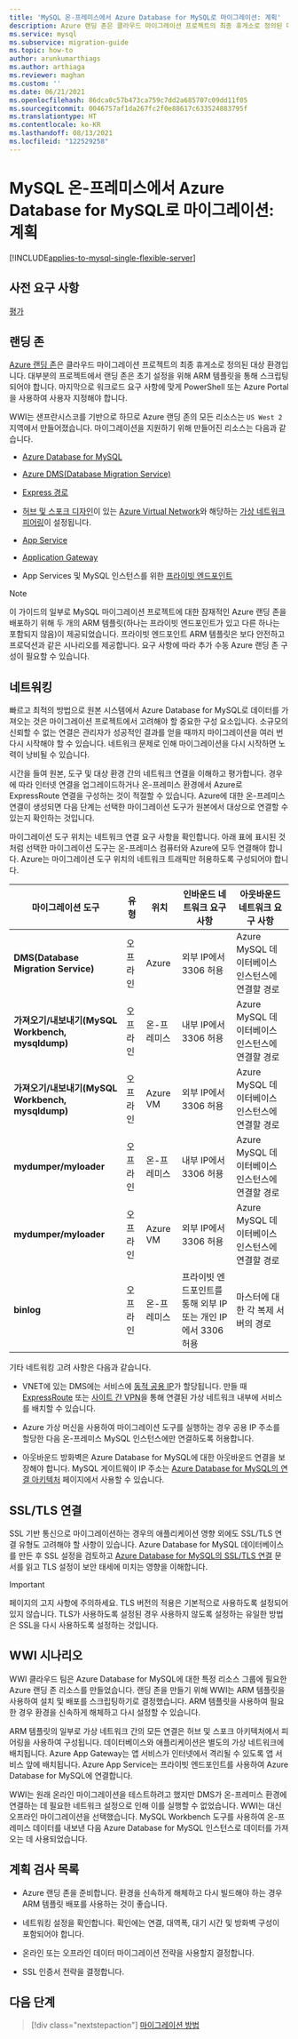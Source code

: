 ```yaml
---
title: 'MySQL 온-프레미스에서 Azure Database for MySQL로 마이그레이션: 계획'
description: Azure 랜딩 존은 클라우드 마이그레이션 프로젝트의 최종 휴게소로 정의된 대상 환경입니다.
ms.service: mysql
ms.subservice: migration-guide
ms.topic: how-to
author: arunkumarthiags
ms.author: arthiaga
ms.reviewer: maghan
ms.custom: ''
ms.date: 06/21/2021
ms.openlocfilehash: 86dca0c57b473ca759c7dd2a685707c09dd11f05
ms.sourcegitcommit: 0046757af1da267fc2f0e88617c633524883795f
ms.translationtype: HT
ms.contentlocale: ko-KR
ms.lasthandoff: 08/13/2021
ms.locfileid: "122529258"
---
```

# <a name="migrate-mysql-on-premises-to-azure-database-for-mysql-planning"></a>MySQL 온-프레미스에서 Azure Database for MySQL로 마이그레이션: 계획

[!INCLUDE[applies-to-mysql-single-flexible-server](../../includes/applies-to-mysql-single-flexible-server.md)]

## <a name="prerequisites"></a>사전 요구 사항

[평가](03-assessment.md)

## <a name="landing-zone"></a>랜딩 존

[Azure 랜딩 존](/azure/cloud-adoption-framework/ready/landing-zone/)은 클라우드 마이그레이션 프로젝트의 최종 휴게소로 정의된 대상 환경입니다. 대부분의 프로젝트에서 랜딩 존은 초기 설정을 위해 ARM 템플릿을 통해 스크립팅되어야 합니다. 마지막으로 워크로드 요구 사항에 맞게 PowerShell 또는 Azure Portal을 사용하여 사용자 지정해야 합니다.

WWI는 샌프란시스코를 기반으로 하므로 Azure 랜딩 존의 모든 리소스는 `US West 2` 지역에서 만들어졌습니다. 마이그레이션을 지원하기 위해 만들어진 리소스는 다음과 같습니다.

- [Azure Database for MySQL](../../quickstart-create-mysql-server-database-using-azure-portal.md)

- [Azure DMS(Database Migration Service)](../../../dms/quickstart-create-data-migration-service-portal.md)

- [Express 경로](../../../expressroute/expressroute-introduction.md)

- [허브 및 스포크 디자인](/azure/architecture/reference-architectures/hybrid-networking/hub-spoke)이 있는 [Azure Virtual Network](../../../virtual-network/quick-create-portal.md)와 해당하는 [가상 네트워크 피어링](../../../virtual-network/virtual-network-peering-overview.md)이 설정됩니다.

- [App Service](../../../app-service/overview.md)

- [Application Gateway](../../../load-balancer/quickstart-load-balancer-standard-internal-portal.md?tabs=option-1-create-internal-load-balancer-standard)

- App Services 및 MySQL 인스턴스를 위한 [프라이빗 엔드포인트](../../../private-link/private-endpoint-overview.md)

> [!NOTE]
> 이 가이드의 일부로 MySQL 마이그레이션 프로젝트에 대한 잠재적인 Azure 랜딩 존을 배포하기 위해 두 개의 ARM 템플릿(하나는 프라이빗 엔드포인트가 있고 다른 하나는 포함되지 않음)이 제공되었습니다. 프라이빗 엔드포인트 ARM 템플릿은 보다 안전하고 프로덕션과 같은 시나리오를 제공합니다. 요구 사항에 따라 추가 수동 Azure 랜딩 존 구성이 필요할 수 있습니다.

## <a name="networking"></a>네트워킹

빠르고 최적의 방법으로 원본 시스템에서 Azure Database for MySQL로 데이터를 가져오는 것은 마이그레이션 프로젝트에서 고려해야 할 중요한 구성 요소입니다. 소규모의 신뢰할 수 없는 연결은 관리자가 성공적인 결과를 얻을 때까지 마이그레이션을 여러 번 다시 시작해야 할 수 있습니다. 네트워크 문제로 인해 마이그레이션을 다시 시작하면 노력이 낭비될 수 있습니다.

시간을 들여 원본, 도구 및 대상 환경 간의 네트워크 연결을 이해하고 평가합니다. 경우에 따라 인터넷 연결을 업그레이드하거나 온-프레미스 환경에서 Azure로 ExpressRoute 연결을 구성하는 것이 적절할 수 있습니다. Azure에 대한 온-프레미스 연결이 생성되면 다음 단계는 선택한 마이그레이션 도구가 원본에서 대상으로 연결할 수 있는지 확인하는 것입니다.

마이그레이션 도구 위치는 네트워크 연결 요구 사항을 확인합니다. 아래 표에 표시된 것처럼 선택한 마이그레이션 도구는 온-프레미스 컴퓨터와 Azure에 모두 연결해야 합니다. Azure는 마이그레이션 도구 위치의 네트워크 트래픽만 허용하도록 구성되어야 합니다.

| 마이그레이션 도구 | 유형 | 위치 | 인바운드 네트워크 요구 사항 | 아웃바운드 네트워크 요구 사항 |
|----------------|------|----------|------------------------------|-------------------------------|
| **DMS(Database Migration Service)** | 오프라인 | Azure| 외부 IP에서 3306 허용 | Azure MySQL 데이터베이스 인스턴스에 연결할 경로 |
| **가져오기/내보내기(MySQL Workbench, mysqldump)** | 오프라인| 온-프레미스 | 내부 IP에서 3306 허용 | Azure MySQL 데이터베이스 인스턴스에 연결할 경로 |
| **가져오기/내보내기(MySQL Workbench, mysqldump)** | 오프라인| Azure VM | 외부 IP에서 3306 허용 | Azure MySQL 데이터베이스 인스턴스에 연결할 경로 |
| **mydumper/myloader** | 오프라인 | 온-프레미스 | 내부 IP에서 3306 허용 | Azure MySQL 데이터베이스 인스턴스에 연결할 경로 |
| **mydumper/myloader** | 오프라인 | Azure VM | 외부 IP에서 3306 허용 | Azure MySQL 데이터베이스 인스턴스에 연결할 경로 |
| **binlog**  | 오프라인 | 온-프레미스 | 프라이빗 엔드포인트를 통해 외부 IP 또는 개인 IP에서 3306 허용 | 마스터에 대한 각 복제 서버의 경로 |

기타 네트워킹 고려 사항은 다음과 같습니다.

- VNET에 있는 DMS에는 서비스에 [동적 공용 IP](/azure/dms/faq#setup)가 할당됩니다. 만들 때 [ExpressRoute](../../../expressroute/expressroute-introduction.md) 또는 [사이트 간 VPN](../../../vpn-gateway/tutorial-site-to-site-portal.md)을 통해 연결된 가상 네트워크 내부에 서비스를 배치할 수 있습니다.

- Azure 가상 머신을 사용하여 마이그레이션 도구를 실행하는 경우 공용 IP 주소를 할당한 다음 온-프레미스 MySQL 인스턴스에만 연결하도록 허용합니다.

- 아웃바운드 방화벽은 Azure Database for MySQL에 대한 아웃바운드 연결을 보장해야 합니다. MySQL 게이트웨이 IP 주소는 [Azure Database for MySQL의 연결 아키텍처](../../concepts-connectivity-architecture.md#azure-database-for-mysql-gateway-ip-addresses) 페이지에서 사용할 수 있습니다.

## <a name="ssltls-connectivity"></a>SSL/TLS 연결

SSL 기반 통신으로 마이그레이션하는 경우의 애플리케이션 영향 외에도 SSL/TLS 연결 유형도 고려해야 할 사항이 있습니다. Azure Database for MySQL 데이터베이스를 만든 후 SSL 설정을 검토하고 [Azure Database for MySQL의 SSL/TLS 연결](../../concepts-ssl-connection-security.md) 문서를 읽고 TLS 설정이 보안 태세에 미치는 영향을 이해합니다.

> [!Important]
> 페이지의 고지 사항에 주의하세요. TLS 버전의 적용은 기본적으로 사용하도록 설정되어 있지 않습니다. TLS가 사용하도록 설정된 경우 사용하지 않도록 설정하는 유일한 방법은 SSL을 다시 사용하도록 설정하는 것입니다.

## <a name="wwi-scenario"></a>WWI 시나리오

WWI 클라우드 팀은 Azure Database for MySQL에 대한 특정 리소스 그룹에 필요한 Azure 랜딩 존 리소스를 만들었습니다. 랜딩 존을 만들기 위해 WWI는 ARM 템플릿을 사용하여 설치 및 배포를 스크립팅하기로 결정했습니다. ARM 템플릿을 사용하여 필요한 경우 환경을 신속하게 해체하고 다시 설정할 수 있습니다.

ARM 템플릿의 일부로 가상 네트워크 간의 모든 연결은 허브 및 스포크 아키텍처에서 피어링을 사용하여 구성됩니다. 데이터베이스와 애플리케이션은 별도의 가상 네트워크에 배치됩니다. Azure App Gateway는 앱 서비스가 인터넷에서 격리될 수 있도록 앱 서비스 앞에 배치됩니다. Azure App Service는 프라이빗 엔드포인트를 사용하여 Azure Database for MySQL에 연결합니다.

WWI는 원래 온라인 마이그레이션을 테스트하려고 했지만 DMS가 온-프레미스 환경에 연결하는 데 필요한 네트워크 설정으로 인해 이를 실행할 수 없었습니다. WWI는 대신 오프라인 마이그레이션을 선택했습니다. MySQL Workbench 도구를 사용하여 온-프레미스 데이터를 내보낸 다음 Azure Database for MySQL 인스턴스로 데이터를 가져오는 데 사용되었습니다.

## <a name="planning-checklist"></a>계획 검사 목록

- Azure 랜딩 존을 준비합니다. 환경을 신속하게 해체하고 다시 빌드해야 하는 경우 ARM 템플릿 배포를 사용하는 것이 좋습니다.

- 네트워킹 설정을 확인합니다. 확인에는 연결, 대역폭, 대기 시간 및 방화벽 구성이 포함되어야 합니다.

- 온라인 또는 오프라인 데이터 마이그레이션 전략을 사용할지 결정합니다.

- SSL 인증서 전략을 결정합니다.


## <a name="next-steps"></a>다음 단계

> [!div class="nextstepaction"]
> [마이그레이션 방법](./05-migration-methods.md)

